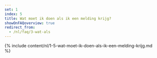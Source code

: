 ```yaml
---
set: 1
index: 5
title: Wat moet ik doen als ik een melding krijg?
showOnFAQoverview: true
redirect_from: 
  - /nl/faq/3-wat-als
---
```

{% include content/nl/1-5-wat-moet-ik-doen-als-ik-een-melding-krijg.md %}
